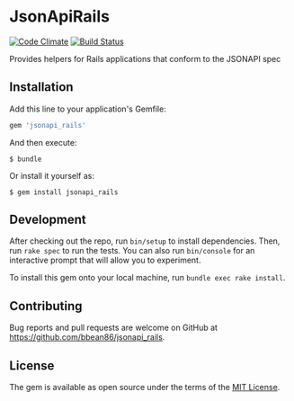 # JsonApiRails

[![Code Climate](https://codeclimate.com/github/bbean86/jsonapi_rails/badges/gpa.svg)](https://codeclimate.com/github/bbean86/jsonapi_rails)
[![Build Status](https://travis-ci.org/bbean86/jsonapi_rails.svg?branch=master)](https://travis-ci.org/bbean86/jsonapi_rails)

Provides helpers for Rails applications that conform to the JSONAPI spec

## Installation

Add this line to your application's Gemfile:

```ruby
gem 'jsonapi_rails'
```

And then execute:

    $ bundle

Or install it yourself as:

    $ gem install jsonapi_rails

## Development

After checking out the repo, run `bin/setup` to install dependencies. Then, run `rake spec` to run the tests. You can also run `bin/console` for an interactive prompt that will allow you to experiment.

To install this gem onto your local machine, run `bundle exec rake install`.

## Contributing

Bug reports and pull requests are welcome on GitHub at https://github.com/bbean86/jsonapi_rails.

## License

The gem is available as open source under the terms of the [MIT License](http://opensource.org/licenses/MIT).
